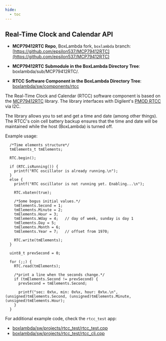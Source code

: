 ```yaml
---
hide:
  - toc
---
```


## Real-Time Clock and Calendar API

- **MCP79412RTC Repo**, BoxLambda fork, `boxlambda` branch:
    [https://github.com/epsilon537/MCP79412RTC](https://github.com/epsilon537/MCP79412RTC)

- **MCP79412RTC Submodule in the BoxLambda Directory Tree**:
    boxlambda/sub/MCP79412RTC/.

- **RTCC Software Component in the BoxLambda Directory Tree**:
  [boxlambda/sw/components/rtcc](https://github.com/epsilon537/boxlambda/tree/master/sw/components/rtcc)

The Real-Time Clock and Calendar (RTCC) software component is based on the [MCP79412RTC](https://github.com/epsilon537/MCP79412RTC) library. The library interfaces with Digilent's [PMOD RTCC](components_rtcc.md) via I2C.

The library allows you to set and get a time and date (among other things). The RTCC's coin cell battery backup ensures that the time and date will be maintained while the host (BoxLambda) is turned off.

Example usage:

```
  /*Time elements structure*/
  tmElements_t tmElements;

  RTC.begin();

  if (RTC.isRunning()) {
    printf("RTC oscillator is already running.\n");
  }
  else {
    printf("RTC oscillator is not running yet. Enabling...\n");

    RTC.vbaten(true);

    /*Some bogus initial values.*/
    tmElements.Second = 1;
    tmElements.Minute = 2;
    tmElements.Hour = 3;
    tmElements.Wday = 4;   // day of week, sunday is day 1
    tmElements.Day = 5;
    tmElements.Month = 6;
    tmElements.Year = 7;   // offset from 1970;

    RTC.write(tmElements);
  }

  uint8_t prevSecond = 0;

  for (;;) {
    RTC.read(tmElements);

    /*print a line when the seconds change.*/
    if (tmElements.Second != prevSecond) {
      prevSecond = tmElements.Second;

      printf("sec: 0x%x, min: 0x%x, hour: 0x%x.\n", (unsigned)tmElements.Second, (unsigned)tmElements.Minute, (unsigned)tmElements.Hour);
    }
  }
```
For additional example code, check the `rtcc_test` app:

- [boxlambda/sw/projects/rtcc_test/rtcc_test.cpp](https://github.com/epsilon537/boxlambda/blob/master/sw/projects/rtcc_test/rtcc_test.cpp)
- [boxlambda/sw/projects/rtcc_test/rtcc_cli.cpp](https://github.com/epsilon537/boxlambda/blob/master/sw/projects/rtcc_test/rtcc_cli.cpp)

